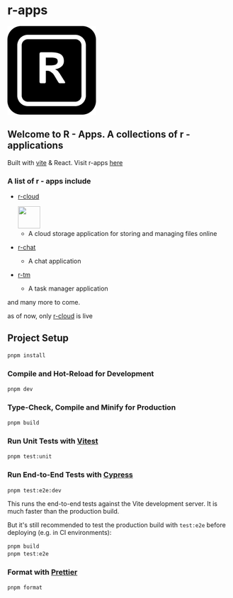 # r-apps

![r-apps-logo](./public/favicon.png)

## Welcome to R - Apps. A collections of r -applications

Built with [vite](https://v3.vitejs.dev/guide/) & React. Visit r-apps [here](https://r-apps.vercel.app)

### A list of r - apps include

- [r-cloud](https://r-cloud.vercel.app)

  <img src="https://r-cloud.vercel.app/icon.png" height="50" width="50" />

  - A cloud storage application for storing and managing files online

- [r-chat](#a-list-of-r---apps-include)

  - A chat application

- [r-tm](#a-list-of-r---apps-include)
  - A task manager application

and many more to come.

as of now, only [r-cloud](https://r-apps.vercel.app) is live

## Project Setup

```sh
pnpm install
```

### Compile and Hot-Reload for Development

```sh
pnpm dev
```

### Type-Check, Compile and Minify for Production

```sh
pnpm build
```

### Run Unit Tests with [Vitest](https://vitest.dev/)

```sh
pnpm test:unit
```

### Run End-to-End Tests with [Cypress](https://www.cypress.io/)

```sh
pnpm test:e2e:dev
```

This runs the end-to-end tests against the Vite development server.
It is much faster than the production build.

But it's still recommended to test the production build with `test:e2e` before deploying (e.g. in CI environments):

```sh
pnpm build
pnpm test:e2e
```

### Format with [Prettier](https://prettier.io/docs/en/configuration)

```sh
pnpm format
```
